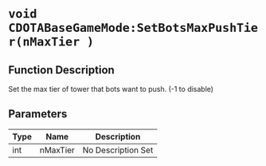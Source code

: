 # `void CDOTABaseGameMode:SetBotsMaxPushTier(nMaxTier )`
## Function Description
Set the max tier of tower that bots want to push. (-1 to disable)
## Parameters
Type|Name|Description
--|--|--
int|nMaxTier|No Description Set

